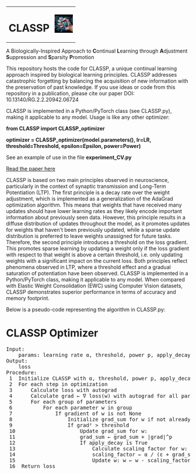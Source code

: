 <table style="border: none;">
  <tr>
    <td style="border: none;"><h1>CLASSP                                                 </h1></td>
    <td style="border: none;"><img src="CLASSP_logo.jpg" alt="CLASSP logo" width="50" height="50"/></td>
  </tr>
</table>

A Biologically-Inspired Approach to **C**ontinual **L**earning through **A**djustment **S**uppression and **S**parsity **P**romotion

This repository hosts the code for CLASSP, a unique continual learning approach inspired by biological learning principles. CLASSP addresses catastrophic forgetting by balancing the acquisition of new information with the preservation of past knowledge. If you use ideas or code from this repository in a publication, please cite our paper DOI: 10.13140/RG.2.2.20942.06724

CLASSP is implemented in a Python/PyTorch class (see CLASSP.py), making it applicable to any model. Usage is like any other optimizer:

**from CLASSP import CLASSP_optimizer**

**optimizer = CLASSP_optimizer(model.parameters(), lr=LR, threshold=Threshold, epsilon=Epsilon, power=Power)**

See an example of use in the file **experiment_CV.py**

[Read the paper here](https://www.researchgate.net/publication/380184328_CLASSP_a_Biologically-Inspired_Approach_to_Continual_Learning_through_Adjustment_Suppression_and_Sparsity_Promotion)

CLASSP is based on two main principles observed in neuroscience, particularly in the context of synaptic transmission and Long-Term Potentiation (LTP). The first principle is a decay rate over the weight adjustment, which is implemented as a generalization of the AdaGrad optimization algorithm. This means that weights that have received many updates should have lower learning rates as they likely encode important information about previously seen data. However, this principle results in a diffuse distribution of updates throughout the model, as it promotes updates for weights that haven't been previously updated, while a sparse update distribution is preferred to leave weights unassigned for future tasks. Therefore, the second principle introduces a threshold on the loss gradient. This promotes sparse learning by updating a weight only if the loss gradient with respect to that weight is above a certain threshold, i.e. only updating weights with a significant impact on the current loss. Both principles reflect phenomena observed in LTP, where a threshold effect and a gradual saturation of potentiation have been observed. CLASSP is implemented in a Python/PyTorch class, making it applicable to any model. When compared with Elastic Weight Consolidation (EWC) using Computer Vision datasets, CLASSP demonstrates superior performance in terms of accuracy and memory footprint.

Below is a pseudo-code representing the algorithm in CLASSP.py:

 # CLASSP Optimizer
<pre>
Input: 
    params: learning rate α, threshold, power p, apply_decay and ε
Output: 
    loss
Procedure:
 1  Initialize CLASSP with α, threshold, power p, apply_decay and ε
 2  For each step in optimization
 3      Calculate loss with autograd
 4      Calculate grad ← ∇ loss(w) with autograd for all parameters w
 5      For each group of parameters
 6          For each parameter w in group
 7              If gradient of w is not None
 8                  Initialize grad_sum for w if not already done
 9                  If grad² > threshold
 10                     Update grad_sum for w:
 11                     grad_sum ← grad_sum + |grad|^p
 12                     If apply_decay is True
 13                         Calculate scaling factor for w: 
 14                         scaling_factor ← α / (ε + grad_sum)^(1/p)
 15                         Update w: w ← w - scaling_factor * grad
 16  Return loss
</pre>
